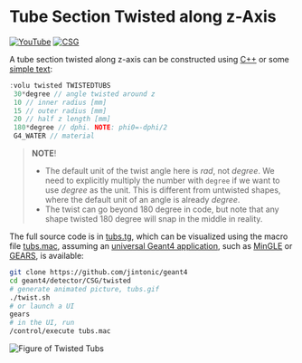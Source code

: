 # Tube Section Twisted along z-Axis

[![YouTube](https://img.shields.io/badge/You-Tube-red?style=flat)](https://youtube.com/shorts/m7xZyeLokZU)
[![CSG](https://img.shields.io/badge/CSG-Solids-blue?style=flat)](..)

A tube section twisted along z-axis can be constructed using [C++][] or some [simple text](../..):

```cpp
:volu twisted TWISTEDTUBS
 30*degree // angle twisted around z
 10 // inner radius [mm]
 15 // outer radius [mm]
 20 // half z length [mm]
 180*degree // dphi. NOTE: phi0=-dphi/2
 G4_WATER // material
```

> **NOTE**!
>
> - The default unit of the twist angle here is *rad*, not *degree*. We need to explicitly multiply the number with `degree` if we want to use *degree* as the unit. This is different from untwisted shapes, where the default unit of an angle is already *degree*.
> - The twist can go beyond 180 degree in code, but note that any shape twisted 180 degree will snap in the middle in reality.

The full source code is in [tubs.tg][], which can be visualized using the macro file [tubs.mac][], assuming an [universal Geant4 application][], such as [MinGLE][] or [GEARS][], is available:

```sh
git clone https://github.com/jintonic/geant4
cd geant4/detector/CSG/twisted
# generate animated picture, tubs.gif
./twist.sh
# or launch a UI
gears
# in the UI, run
/control/execute tubs.mac
```

![Figure of Twisted Tubs](https://geant4-userdoc.web.cern.ch/UsersGuides/ForApplicationDeveloper/html/_images/aTwistedTubs.jpg)

[C++]: https://geant4-userdoc.web.cern.ch/UsersGuides/ForApplicationDeveloper/html/Detector/Geometry/geomSolids.html#constructed-solid-geometry-csg-solids
[tubs.tg]: https://github.com/jintonic/geant4/blob/main/detector/CSG/twisted/tubs.tg
[tubs.mac]: https://github.com/jintonic/geant4/blob/main/detector/CSG/twisted/tubs.mac
[universal Geant4 application]: https://youtu.be/3g9CkyBS31o
[MinGLE]: https://github.com/jintonic/mingle
[GEARS]: https://github.com/jintonic/gears
